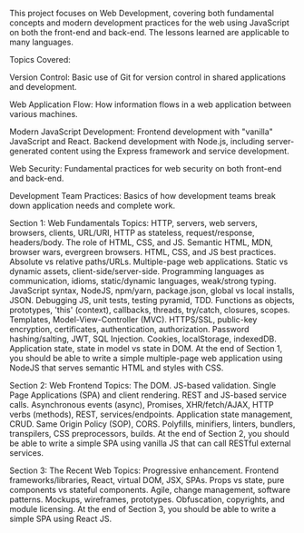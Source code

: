 This project focuses on Web Development, covering both fundamental concepts and modern development practices for the web using JavaScript on both the front-end and back-end. The lessons learned are applicable to many languages.

Topics Covered:

Version Control:
Basic use of Git for version control in shared applications and development.

Web Application Flow:
How information flows in a web application between various machines.

Modern JavaScript Development:
Frontend development with "vanilla" JavaScript and React.
Backend development with Node.js, including server-generated content using the Express framework and service development.

Web Security:
Fundamental practices for web security on both front-end and back-end.

Development Team Practices:
Basics of how development teams break down application needs and complete work.

Section 1: Web Fundamentals
Topics:
HTTP, servers, web servers, browsers, clients, URL/URI, HTTP as stateless, request/response, headers/body.
The role of HTML, CSS, and JS.
Semantic HTML, MDN, browser wars, evergreen browsers.
HTML, CSS, and JS best practices.
Absolute vs relative paths/URLs.
Multiple-page web applications.
Static vs dynamic assets, client-side/server-side.
Programming languages as communication, idioms, static/dynamic languages, weak/strong typing.
JavaScript syntax, NodeJS, npm/yarn, package.json, global vs local installs, JSON.
Debugging JS, unit tests, testing pyramid, TDD.
Functions as objects, prototypes, 'this' (context), callbacks, threads, try/catch, closures, scopes.
Templates, Model-View-Controller (MVC).
HTTPS/SSL, public-key encryption, certificates, authentication, authorization.
Password hashing/salting, JWT, SQL Injection.
Cookies, localStorage, indexedDB.
Application state, state in model vs state in DOM.
At the end of Section 1, you should be able to write a simple multiple-page web application using NodeJS that serves semantic HTML and styles with CSS.

Section 2: Web Frontend
Topics:
The DOM.
JS-based validation.
Single Page Applications (SPA) and client rendering.
REST and JS-based service calls.
Asynchronous events (async), Promises, XHR/fetch/AJAX, HTTP verbs (methods), REST, services/endpoints.
Application state management, CRUD.
Same Origin Policy (SOP), CORS.
Polyfills, minifiers, linters, bundlers, transpilers, CSS preprocessors, builds.
At the end of Section 2, you should be able to write a simple SPA using vanilla JS that can call RESTful external services.

Section 3: The Recent Web
Topics:
Progressive enhancement.
Frontend frameworks/libraries, React, virtual DOM, JSX, SPAs.
Props vs state, pure components vs stateful components.
Agile, change management, software patterns.
Mockups, wireframes, prototypes.
Obfuscation, copyrights, and module licensing.
At the end of Section 3, you should be able to write a simple SPA using React JS.

